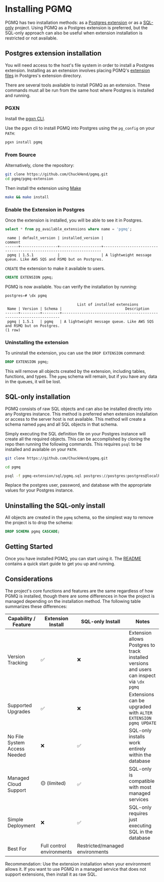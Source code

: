 # Installing PGMQ

PGMQ has two installation methods: as a [Postgres extension](#postgres-extension-installation) or as a [SQL-only](#sql-only-installation) project. Using PGMQ as a Postgres extension is preferred, but the SQL-only approach can also be useful when extension installation is restricted or not available.

## Postgres extension installation

You will need access to the host's file system in order to install a Postgres extension. Installing as an extension involves placing PGMQ's [extension files](https://www.postgresql.org/docs/current/extend-extensions.html#EXTEND-EXTENSIONS-FILES) in Postgres's extension directory.

There are several tools available to install PGMQ as an extension. These commands must all be run from the same host where Postgres is installed and running.

### PGXN

Install the [pgxn CLI](https://pgxn.github.io/pgxnclient/install.html).

Use the pgxn cli to install PGMQ into Postgres using the `pg_config` on your `PATH`:

```bash
pgxn install pgmq
```

### From Source

Alternatively, clone the repository:

```bash
git clone https://github.com/ChuckHend/pgmq.git
cd pgmq/pgmq-extension
```

Then install the extension using [Make](https://www.gnu.org/software/make/)

```bash
make && make install
```

### Enable the Extension in Postgres

Once the extension is installed, you will be able to see it in Postgres.

```sql
select * from pg_available_extensions where name = 'pgmq';
```

```plaintext
 name | default_version | installed_version |                               comment                               
------+-----------------+-------------------+---------------------------------------------------------------------
 pgmq | 1.5.1           |                   | A lightweight message queue. Like AWS SQS and RSMQ but on Postgres.
```

`CREATE` the extension to make it available to users.

```sql
CREATE EXTENSION pgmq;
```

PGMQ is now available. You can verify the installation by running:

```sql
postgres=# \dx pgmq
```

```plaintext
                                 List of installed extensions
 Name | Version | Schema |                             Description                             
------+---------+--------+---------------------------------------------------------------------
 pgmq | 1.5.1   | pgmq   | A lightweight message queue. Like AWS SQS and RSMQ but on Postgres.
(1 row)
```

### Uninstalling the extension
To uninstall the extension, you can use the `DROP EXTENSION` command:

```sql
DROP EXTENSION pgmq;
```

This will remove all objects created by the extension, including tables, functions, and types. The `pgmq` schema will remain, but if you have any data in the queues, it will be lost.

## SQL-only installation

PGMQ consists of raw SQL objects and can also be installed directly into any Postgres instance. This method is preferred when extension installation or access to the server host is not available. This method will create a schema named `pgmq` and all SQL objects in that schema.

Simply executing the SQL definition file on your Postgres instance will create all the required objects. This can be accomplished by cloning the repo then running the following commands. This requires `psql` to be installed and available on your `PATH`.

```bash
git clone https://github.com/ChuckHend/pgmq.git

cd pgmq

psql -f pgmq-extension/sql/pgmq.sql postgres://postgres:postgres@localhost:5432/postgres
```

Replace the postgres user, password, and database with the appropriate values for your Postgres instance.

## Uninstalling the SQL-only install

All objects are created in the `pgmq` schema, so the simplest way to remove the project is to drop the schema:

```sql
DROP SCHEMA pgmq CASCADE;
```

## Getting Started

Once you have installed PGMQ, you can start using it. The [README](pgmq-extension/README.md#sql-examples) contains a quick start guide to get you up and running.

## Considerations

The project's core functions and features are the same regardless of how PGMQ is installed, though there are some differences in how the project is managed depending on the installation method. The following table summarizes these differences:

| Capability / Feature | Extension Install | SQL-only Install | Notes |
|----------------------|-------------------|------------------|-------|
| Version Tracking | ✅ | ❌ | Extension allows Postgres to track installed versions and users can inspect via `\dx pgmq` |
| Supported Upgrades | ✅ | ❌ | Extensions can be upgraded with `ALTER EXTENSION pgmq UPDATE` |
| No File System Access Needed | ❌ | ✅ | SQL-only installs work entirely within the database |
| Managed Cloud Support | 🟡 (limited) | ✅ | SQL-only is compatible with most managed services |
| Simple Deployment | ❌ | ✅ | SQL-only requires just executing SQL in the database |
| Best For | Full control environments | Restricted/managed environments | |

Recommendation: Use the extension installation when your environment allows it. If you want to use PGMQ in a managed service that does not support extensions, then install it as raw SQL.
